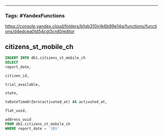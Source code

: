 ___

### Tags: #YandexFunctions


https://console.yandex.cloud/folders/b1gb310irjlk6b99e14g/functions/functions/d4edcea0td54cgl3crd0/editor

## citizens_st_mobile_ch

```sql
INSERT INTO db1.citizens_st_mobile_ch
SELECT
report_date,

citizen_id,

trial_available,

state,

toDateTimeOrZero(activated_at) AS activated_at,

flat_uuid,

address_uuid
FROM db1.citizens_st_mobile_ch
WHERE report_date = '{0}'
```